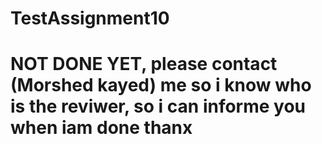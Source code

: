 # TestAssignment10

<h1>NOT DONE YET, please contact (Morshed kayed) me so i know who is the reviwer, so i can informe you when iam done thanx</h1>
